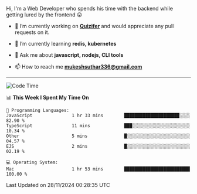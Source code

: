 Hi, I'm a Web Developer who spends his time with the backend while getting lured by the frontend 😜

- 🔭 I’m currently working on **[Quizifer](https://github.com/SutharMukesh/Quizifer/)** and would appreciate any pull requests on it.

- 🌱 I’m currently learning **redis, kubernetes**

- 💬 Ask me about **javascript, nodejs, CLI tools**

- 📫 How to reach me **mukeshsuthar336@gmail.com**

---
<!--START_SECTION:waka-->
![Code Time](http://img.shields.io/badge/Code%20Time-3%2C191%20hrs%2022%20mins-blue)

📊 **This Week I Spent My Time On** 

```text
💬 Programming Languages: 
JavaScript               1 hr 33 mins        █████████████████████░░░░   82.90 % 
TypeScript               11 mins             ███░░░░░░░░░░░░░░░░░░░░░░   10.34 % 
Other                    5 mins              █░░░░░░░░░░░░░░░░░░░░░░░░   04.57 % 
EJS                      2 mins              █░░░░░░░░░░░░░░░░░░░░░░░░   02.19 % 

💻 Operating System: 
Mac                      1 hr 53 mins        █████████████████████████   100.00 % 
```


 Last Updated on 28/11/2024 00:28:35 UTC
<!--END_SECTION:waka-->
